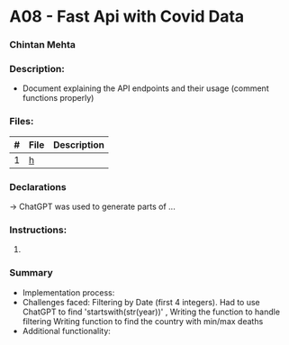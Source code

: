 # A08 - Fast Api with Covid Data

### Chintan Mehta

### Description:
* Document explaining the API endpoints and their usage (comment functions properly)

### Files:

|   #   | File     | Description                                      |
| :---: | -------- | ------------------------------------------------ |
|   1   | [h]()  |           |

### Declarations
-> ChatGPT was used to generate parts of ...


### Instructions:
1. 

### Summary
* Implementation process: 
* Challenges faced: Filtering by Date (first 4 integers). Had to use ChatGPT to find 'startswith(str(year))'
, Writing the function to handle filtering
Writing function to find the country with min/max deaths
* Additional functionality: